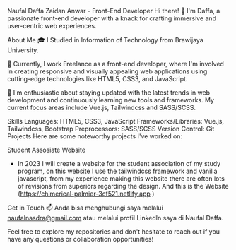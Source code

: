 Naufal Daffa Zaidan Anwar - Front-End Developer
Hi there! 👋 I'm Daffa, a passionate front-end developer with a knack for crafting immersive and user-centric web experiences.

About Me
🎓 I Studied in Information of Technology from Brawijaya University.

💼 Currently, I work Freelance as a front-end developer, where I'm involved in creating responsive and visually appealing web applications using cutting-edge technologies like HTML5, CSS3, and JavaScript.

🌱 I'm enthusiastic about staying updated with the latest trends in web development and continuously learning new tools and frameworks. My current focus areas include Vue.js, Tailwindcss and SASS/SCSS.

Skills
Languages: HTML5, CSS3, JavaScript
Frameworks/Libraries: Vue.js, Tailwindcss, Bootstrap
Preprocessors: SASS/SCSS
Version Control: Git
Projects
Here are some noteworthy projects I've worked on:

Student Assosiate Website
- In 2023 I will create a website for the student association of my study program, on this website I use the tailwindcss framework and vanilla javascript, from my experience making this website there are often lots of revisions from superiors regarding the design. And this is the Website (https://chimerical-palmier-3cf521.netlify.app )

Get in Touch
📫 Anda bisa menghubungi saya melalui naufalnasdra@gmail.com atau melalui profil LinkedIn saya di Naufal Daffa.

Feel free to explore my repositories and don't hesitate to reach out if you have any questions or collaboration opportunities!



<!---
naaufaldaffa/naaufaldaffa is a ✨ special ✨ repository because its `README.md` (this file) appears on your GitHub profile.
You can click the Preview link to take a look at your changes.
--->
